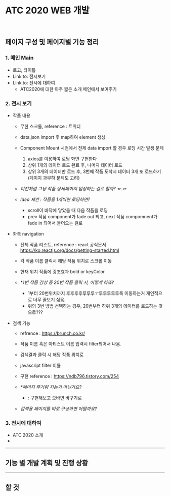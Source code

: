 # ATC 2020 WEB 개발
<br/>


## 페이지 구성 및 페이지별 기능 정리
### 1. 메인 Main
- 로고, 타이틀
- Link to: 전시보기
- Link to: 전시에 대하여
    - ATC2020에 대한 아주 짧은 소개 메인에서 보여주기

### 2. 전시 보기
- 작품 내용
    - 무한 스크롤, reference : 트위터
    - data.json import 후 map하여 element 생성
    - Component Mount 시점에서 전제 data import 할 경우 로딩 시간 발생 문제
        1. axios를 이용하여 로딩 화면 구현한다
        2. 상위 1개의 데이터 로드 완료 후, 나머지 데이터 로드
        3. 상위 3개의 데이터만 로드 후, 3번째 작품 도착시 데이터 3개 또 로드하기 (페이지 과부하 문제도 고려)

    - _이전처럼 그냥 작품 상세페이지 입장하는 걸로 할까? ㅠ.ㅠ_

    - _Idea 제안 : 작품을 1개씩만 로딩하면?_
        - scroll이 바닥에 닿았을 때 다음 작품을 로딩
        - prev 작품 component가 fade out 되고, next 작품 compomnent가 fade in 되어서 들어오는 걸로
    

- 좌측 navigation
    - 전체 작품 리스트, reference : react 공식문서 https://ko.reactjs.org/docs/getting-started.html
    - 각 작품 이름 클릭시 해당 작품 위치로 스크롤 이동
    - 현재 위치 작품에 강조효과 bold or keyColor

    - _*1번 작품 감상 중 20번 작품 클릭 시, 어떻게 하죠?_
        - 1부터 20번위치까지 후후후후루루루ㅜ루루루루루룩 이동하는거 개인적으로 너무 꼴보기 싫음.
        - 위의 3번 방법 선택하는 경우, 20번부터 하위 3개의 데이터를 로드하는 것으로???

- 검색 기능
    - refrence : https://brunch.co.kr/
    - 작품 이름 혹은 아티스트 이름 입력시 filter되어서 나옴.
    - 검색결과 클릭 시 해당 작품 위치로

    - javascript filter 이룔
    - 구현 reference : https://ndb796.tistory.com/254

    - _*페이지 무거워 지는거 아닌가요?_
        - : 구현해보고 오바면 바꾸기로 
    - _검색용 페이지를 따로 구성하면 어떨까요?_

### 3. 전시에 대하여
- ATC 2020 소개
- 

---
## 기능 별 개발 계획 및 진행 상황

---
## 할 것